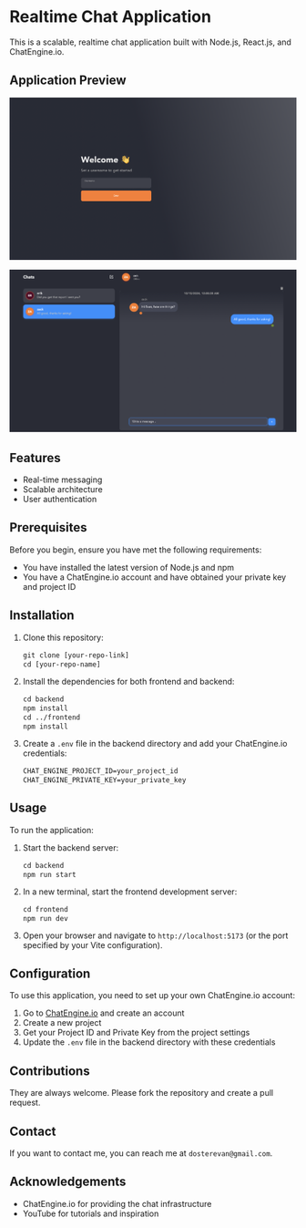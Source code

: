 # Realtime Chat Application

This is a scalable, realtime chat application built with Node.js, React.js, and ChatEngine.io.

## Application Preview
![Authorization Page](/images/Auth.jpg)

![Chat Page](/images/Chat.jpg)

## Features

- Real-time messaging
- Scalable architecture
- User authentication

## Prerequisites

Before you begin, ensure you have met the following requirements:

- You have installed the latest version of Node.js and npm
- You have a ChatEngine.io account and have obtained your private key and project ID

## Installation

1. Clone this repository:
   ```
   git clone [your-repo-link]
   cd [your-repo-name]
   ```

2. Install the dependencies for both frontend and backend:
   ```
   cd backend
   npm install
   cd ../frontend
   npm install
   ```

3. Create a `.env` file in the backend directory and add your ChatEngine.io credentials:
   ```
   CHAT_ENGINE_PROJECT_ID=your_project_id
   CHAT_ENGINE_PRIVATE_KEY=your_private_key
   ```

## Usage

To run the application:

1. Start the backend server:
   ```
   cd backend
   npm run start
   ```

2. In a new terminal, start the frontend development server:
   ```
   cd frontend
   npm run dev
   ```

3. Open your browser and navigate to `http://localhost:5173` (or the port specified by your Vite configuration).

## Configuration

To use this application, you need to set up your own ChatEngine.io account:

1. Go to [ChatEngine.io](https://chatengine.io/) and create an account
2. Create a new project
3. Get your Project ID and Private Key from the project settings
4. Update the `.env` file in the backend directory with these credentials

## Contributions

They are always welcome. Please fork the repository and create a pull request.

## Contact

If you want to contact me, you can reach me at `dosterevan@gmail.com`.

## Acknowledgements

- ChatEngine.io for providing the chat infrastructure
- YouTube for tutorials and inspiration
